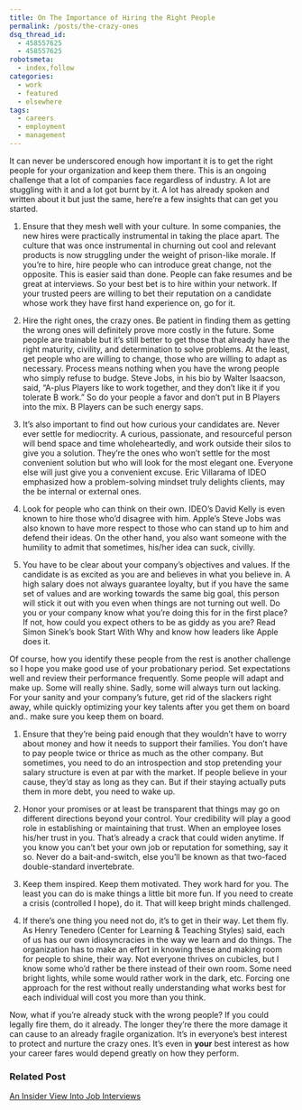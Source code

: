 ```yaml
---
title: On The Importance of Hiring the Right People
permalink: /posts/the-crazy-ones
dsq_thread_id:
  - 458557625
  - 458557625
robotsmeta:
  - index,follow
categories:
  - work
  - featured
  - elsewhere
tags:
  - careers
  - employment
  - management
---
```

It can never be underscored enough how important it is to get the right people for your organization and keep them there. This is an ongoing challenge that a lot of companies face regardless of industry. A lot are stuggling with it and a lot got burnt by it. A lot has already spoken and written about it but just the same, here’re a few insights that can get you started.

<!--more-->

1. Ensure that they mesh well with your culture. In some companies, the new hires were practically instrumental in taking the place apart. The culture that was once instrumental in churning out cool and relevant products is now struggling under the weight of prison-like morale. If you’re to hire, hire people who can introduce great change, not the opposite. This is easier said than done. People can fake resumes and be great at interviews. So your best bet is to hire within your network. If your trusted peers are willing to bet their reputation on a candidate whose work they have first hand experience on, go for it.


2. Hire the right ones, the crazy ones. Be patient in finding them as getting the wrong ones will definitely prove more costly in the future. Some people are trainable but it&#8217;s still better to get those that already have the right maturity, civility, and determination to solve problems. At the least, get people who are willing to change, those who are willing to adapt as necessary. Process means nothing when you have the wrong people who simply refuse to budge. Steve Jobs, in his bio by Walter Isaacson, said, “A-plus Players like to work together, and they don’t like it if you tolerate B work.&#8221; So do your people a favor and don&#8217;t put in B Players into the mix. B Players can be such energy saps.


3. It&#8217;s also important to find out how curious your candidates are. Never ever settle for mediocrity. A curious, passionate, and resourceful person will bend space and time wholeheartedly, and work outside their silos to give you a solution. They’re the ones who won’t settle for the most convenient solution but who will look for the most elegant one. Everyone else will just give you a convenient excuse. Eric Villarama of IDEO emphasized how a problem-solving mindset truly delights clients, may the be internal or external ones.


4. Look for people who can think on their own. IDEO’s David Kelly is even known to hire those who’d disagree with him. Apple’s Steve Jobs was also known to have more respect to those who can stand up to him and defend their ideas. On the other hand, you also want someone with the humility to admit that sometimes, his/her idea can suck, civilly.


5. You have to be clear about your company&#8217;s objectives and values. If the candidate is as excited as you are and believes in what you believe in. A high salary does not always guarantee loyalty, but if you have the same set of values and are working towards the same big goal, this person will stick it out with you even when things are not turning out well. Do you or your company know what you&#8217;re doing this for in the first place? If not, how could you expect others to be as giddy as you are? Read Simon Sinek’s book Start With Why and know how leaders like Apple does it.

Of course, how you identify these people from the rest is another challenge so I hope you make good use of your probationary period. Set expectations well and review their performance frequently. Some people will adapt and make up. Some will really shine. Sadly, some will always turn out lacking. For your sanity and your company&#8217;s future, get rid of the slackers right away, while quickly optimizing your key talents after you get them on board and.. make sure you keep them on board.

1. Ensure that they&#8217;re being paid enough that they wouldn&#8217;t have to worry about money and how it needs to support their families. You don’t have to pay people twice or thrice as much as the other company. But sometimes, you need to do an introspection and stop pretending your salary structure is even at par with the market. If people believe in your cause, they’d stay as long as they can. But if their staying actually puts them in more debt, you need to wake up.  
    

2. Honor your promises or at least be transparent that things may go on different directions beyond your control. Your credibility will play a good role in establishing or maintaining that trust. When an employee loses his/her trust in you. That&#8217;s already a crack that could widen anytime. If you know you can&#8217;t bet your own job or reputation for something, say it so. Never do a bait-and-switch, else you&#8217;ll be known as that two-faced double-standard invertebrate.


3. Keep them inspired. Keep them motivated. They work hard for you. The least you can do is make things a little bit more fun. If you need to create a crisis (controlled I hope), do it. That will keep bright minds challenged.


4. If there&#8217;s one thing you need not do, it&#8217;s to get in their way. Let them fly. As Henry Tenedero (Center for Learning & Teaching Styles) said, each of us has our own idiosyncracies in the way we learn and do things. The organization has to make an effort in knowing these and making room for people to shine, their way. Not everyone thrives on cubicles, but I know some who&#8217;d rather be there instead of their own room. Some need bright lights, while some would rather work in the dark, etc. Forcing one approach for the rest without really understanding what works best for each individual will cost you more than you think.

Now, what if you&#8217;re already stuck with the wrong people? If you could legally fire them, do it already. The longer they&#8217;re there the more damage it can cause to an already fragile organization. It&#8217;s in everyone&#8217;s best interest to protect and nurture the crazy ones. It’s even in **your** best interest as how your career fares would depend greatly on how they perform.

### Related Post

[An Insider View Into Job Interviews][1]

 [1]: http://octopusgarden.org/posts/jobinterviews/
